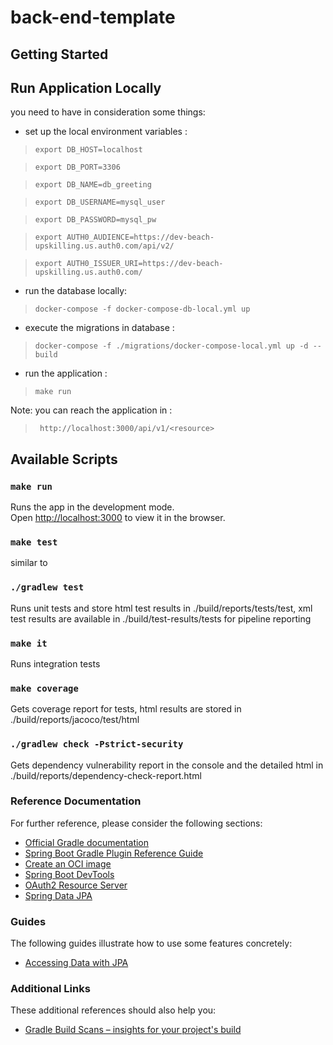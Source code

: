 # back-end-template
## Getting Started

## Run Application Locally
you need to have in consideration some things:
* set up the local environment variables :

 >`export DB_HOST=localhost`

 > `export DB_PORT=3306`
  
 > `export DB_NAME=db_greeting`
  
 > `export DB_USERNAME=mysql_user`
  
>  `export DB_PASSWORD=mysql_pw`
  
>  `export AUTH0_AUDIENCE=https://dev-beach-upskilling.us.auth0.com/api/v2/`
  
>  `export AUTH0_ISSUER_URI=https://dev-beach-upskilling.us.auth0.com/`

* run the database locally:
> `docker-compose -f docker-compose-db-local.yml up` 

*  execute the migrations in database :

> `docker-compose -f ./migrations/docker-compose-local.yml up -d --build`


* run the application :

> `make run`

Note: you can reach the application in :
 > ` http://localhost:3000/api/v1/<resource>`

## Available Scripts

### `make run`
Runs the app in the development mode.<br />
Open [http://localhost:3000](http://localhost:3000) to view it in the browser.

### `make test`
similar to 
### `./gradlew test`
Runs unit tests and store html test results in ./build/reports/tests/test,
xml test results are available in ./build/test-results/tests for pipeline reporting

### `make it`
Runs integration tests

### `make coverage`
Gets coverage report for tests, html results are stored in ./build/reports/jacoco/test/html

### `./gradlew check -Pstrict-security`
Gets dependency vulnerability report in the console and the detailed html 
in ./build/reports/dependency-check-report.html 

### Reference Documentation
For further reference, please consider the following sections:

* [Official Gradle documentation](https://docs.gradle.org)
* [Spring Boot Gradle Plugin Reference Guide](https://docs.spring.io/spring-boot/docs/2.3.0.RELEASE/gradle-plugin/reference/html/)
* [Create an OCI image](https://docs.spring.io/spring-boot/docs/2.3.0.RELEASE/gradle-plugin/reference/html/#build-image)
* [Spring Boot DevTools](https://docs.spring.io/spring-boot/docs/2.3.0.RELEASE/reference/htmlsingle/#using-boot-devtools)
* [OAuth2 Resource Server](https://docs.spring.io/spring-boot/docs/2.3.0.RELEASE/reference/htmlsingle/#boot-features-security-oauth2-server)
* [Spring Data JPA](https://docs.spring.io/spring-boot/docs/2.3.0.RELEASE/reference/htmlsingle/#boot-features-jpa-and-spring-data)

### Guides
The following guides illustrate how to use some features concretely:

* [Accessing Data with JPA](https://spring.io/guides/gs/accessing-data-jpa/)

### Additional Links
These additional references should also help you:

* [Gradle Build Scans – insights for your project's build](https://scans.gradle.com#gradle)
